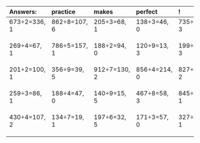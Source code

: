 | Answers: | practice | makes | perfect | ! |
| :--- | :--- | :--- | :--- | :--- |
| 673÷2=336, 1 | 862÷8=107, 6 | 205÷3=68, 1 | 138÷3=46, 0 | 735÷4=183, 3 | 
|   |   |   |   |   | 
|   |   |   |   |   | 
|   |   |   |   |   | 
| 269÷4=67, 1 | 786÷5=157, 1 | 188÷2=94, 0 | 120÷9=13, 3 | 199÷7=28, 3 | 
|   |   |   |   |   | 
|   |   |   |   |   | 
|   |   |   |   |   | 
| 201÷2=100, 1 | 356÷9=39, 5 | 912÷7=130, 2 | 856÷4=214, 0 | 827÷3=275, 2 | 
|   |   |   |   |   | 
|   |   |   |   |   | 
|   |   |   |   |   | 
| 259÷3=86, 1 | 188÷4=47, 0 | 140÷9=15, 5 | 467÷8=58, 3 | 845÷4=211, 1 | 
|   |   |   |   |   | 
|   |   |   |   |   | 
|   |   |   |   |   | 
| 430÷4=107, 2 | 134÷7=19, 1 | 197÷6=32, 5 | 171÷3=57, 0 | 327÷2=163, 1 | 
|   |   |   |   |   | 
|   |   |   |   |   | 
|   |   |   |   |   | 
